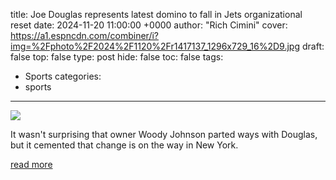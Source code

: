 title: Joe Douglas represents latest domino to fall in Jets organizational reset
date: 2024-11-20 11:00:00 +0000
author: "Rich Cimini"
cover: https://a1.espncdn.com/combiner/i?img=%2Fphoto%2F2024%2F1120%2Fr1417137_1296x729_16%2D9.jpg
draft: false
top: false
type: post
hide: false
toc: false
tags:
  - Sports
categories:
  - sports
---

![](https://a1.espncdn.com/combiner/i?img=%2Fphoto%2F2024%2F1120%2Fr1417137_1296x729_16%2D9.jpg)

It wasn't surprising that owner Woody Johnson parted ways with Douglas, but it cemented that change is on the way in New York.

[read more](https://www.espn.com/nfl/story/_/id/42493580/new-york-jets-owner-woody-johnson-fires-gm-joe-douglas)
